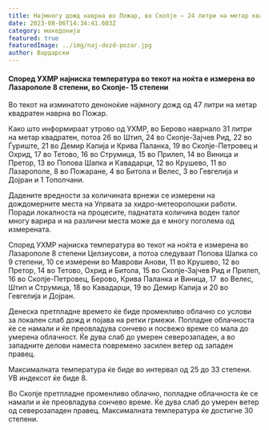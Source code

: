 ```yaml
---
title: Најмногу дожд наврна во Пожар, во Скопје – 24 литри на метар квадратен
date: 2023-08-06T14:34:41.603Z
category: македонија
featured: true
featuredImage: ../img/naj-dozd-pozar.jpg
author: Вардарски
---
```

<!--StartFragment-->

#### Според УХМР најниска температура во текот на ноќта е измерена во Лазарополе 8 степени, во Скопје- 15 степени



<!--EndFragment--><!--StartFragment-->

Во текот на изминатото деноноќие најмногу дожд од 47 литри на метар квадратен наврна во Пожар.

Како што информираат утрово од УХМР, во Берово наврнало 31 литри на метар квадратен, потоа 26 во Штип, 24 во Скопје-Зајчев Рид, 22 во Ѓуриште, 21 во Демир Капија и Крива Паланка, 19 во Скопје-Петровец и Охрид, 17 во Тетово, 16 во Струмица, 15 во Прилеп, 14 во Виница и Претор, 13 во Попова Шапка и Кавадарци, 12 во Крушево, 11 во Лазарополе, 8 во Пожаране, 4 во Битола и Велес, 3 во Гевгелија и Дојран и 1 Тополчани.

Дадените вредности за количината врнежи се измерени на дождомерните места на Упрвата за хидро-метеоролошки работи. Поради локалноста на процесите, паднатата количина воден талог многу варира и на различни места може да е многу поголема од измерената.

Според УХМР најниска температура во текот на ноќта е измерена во Лазарополе 8 степени Целзиусови, а потоа следуваат Попова Шапка со 9 степени, 10 се измерени во Маврови Анови, 11 во Крушево, 12 во Претор, 14 во Тетово, Охрид и Битола, 15 во Скопје-Зајчев Рид и Прилеп, 16 во Скопје-Петровец, Берово, Крива Паланка и Виница, 17  во Велес, Штип и Струмица, 18 во Кавадарци, 19 во Демир Капија и 20 во  Гевгелија и Дојран.

Денеска претпладне времето ќе биде променливо облачно со услови за локален слаб дожд и појава на ретки грмежи. Попладне облачноста ќе се намали и ќе преовладува сончево и посвежо време со мала до умерена облачност. Ќе дува слаб до умерен северозападен, а во западните делови наместа повремено засилен ветер од западен правец.

Максималната температура ќе биде во интервал од 25 до 33 степени. УВ индексот ќе биде 8.

Во Скопје претпладне променливо облачно, попладне облачноста ќе се намали и ќе преовладува сончево време. Ќе дува слаб до умерен ветер од северозападен правец. Максималната температура ќе достигне 30 степени. 

<!--EndFragment-->